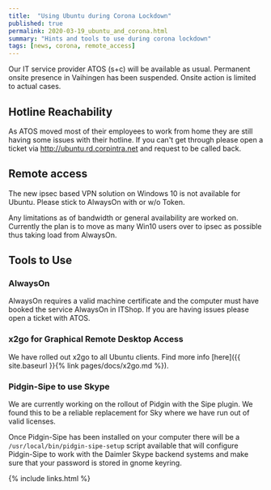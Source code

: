 ```yaml
---
title:  "Using Ubuntu during Corona Lockdown"
published: true
permalink: 2020-03-19_ubuntu_and_corona.html
summary: "Hints and tools to use during corona lockdown"
tags: [news, corona, remote_access]
---
```


Our IT service provider ATOS (s+c) will be available as usual. Permanent onsite presence in Vaihingen has been suspended. Onsite action is limited to actual cases.

## Hotline Reachability
As ATOS moved most of their employees to work from home they are still having some issues with their hotline. If you can't get through please open a ticket via <http://ubuntu.rd.corpintra.net> and request to be called back.

## Remote access
The new ipsec based VPN solution on Windows 10 is not available for Ubuntu. Please stick to AlwaysOn with or w/o Token.

Any limitations as of bandwidth or general availability are worked on. Currently the plan is to move as many Win10 users over to ipsec as possible thus taking load from AlwaysOn.

## Tools to Use

### AlwaysOn
AlwaysOn requires a valid machine certificate and the computer must have booked the service AlwaysOn in ITShop. If you are having issues please open a ticket with ATOS.

### x2go for Graphical Remote Desktop Access
We have rolled out x2go to all Ubuntu clients. Find more info [here]({{ site.baseurl }}{% link pages/docs/x2go.md %}).

### Pidgin-Sipe to use Skype
We are currently working on the rollout of Pidgin with the Sipe plugin. We found this to be a reliable replacement for Sky where we have run out of valid licenses.

Once Pidgin-Sipe has been installed on your computer there will be a `/usr/local/bin/pidgin-sipe-setup` script available that will configure Pidgin-Sipe to work with the Daimler Skype backend systems and make sure that your password is stored in gnome keyring.

{% include links.html %}

